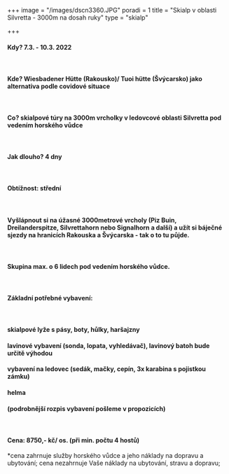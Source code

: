 +++
image = "/images/dscn3360.JPG"
poradi = 1
title = "Skialp v oblasti Silvretta - 3000m na dosah ruky"
type = "skialp"

+++
#### **Kdy?** 7.3. - 10.3. 2022
&nbsp;
#### **Kde?** Wiesbadener Hütte (Rakousko)/ Tuoi hütte (Švýcarsko) jako alternativa podle covidové situace
&nbsp;
#### **Co?** skialpové túry na 3000m vrcholky v ledovcové oblasti Silvretta pod vedením horského vůdce
&nbsp;
#### **Jak dlouho?** 4 dny
&nbsp;
#### **Obtížnost:** střední
&nbsp;
#### Vyšlápnout si na úžasné 3000metrové vrcholy (Piz Buin, Dreilanderspitze, Silvrettahorn nebo Signalhorn a další) a užít si báječné sjezdy na hranicích Rakouska a Švýcarska - tak o to tu půjde.
&nbsp;
#### Skupina max. o 6 lidech pod vedením horského vůdce.
&nbsp;
#### **Základní potřebné vybavení:**
&nbsp;
#### skialpové lyže s pásy, boty, hůlky, haršajzny

#### lavinové vybavení (sonda, lopata, vyhledávač), lavinový batoh bude určitě výhodou

#### vybavení na ledovec (sedák, mačky, cepín, 3x karabina s pojistkou zámku)

#### helma

#### (podrobnější rozpis vybavení pošleme v propozicích)
&nbsp;
#### **Cena:** 8750,- kč/ os. (při min. počtu 4 hostů)

\*cena zahrnuje služby horského vůdce a jeho náklady na dopravu a ubytování; cena nezahrnuje Vaše náklady na ubytování, stravu a dopravu;